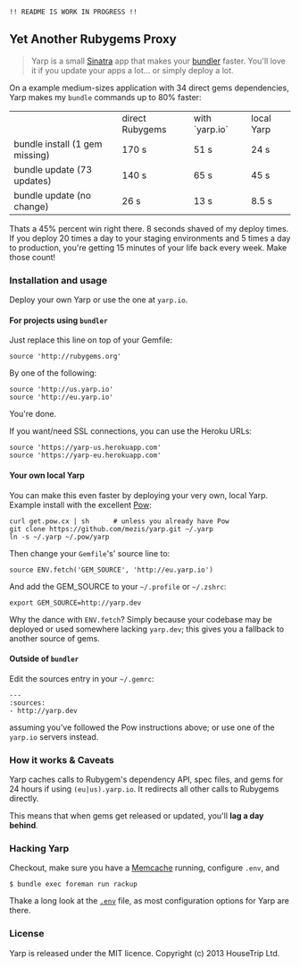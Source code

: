 
	!! README IS WORK IN PROGRESS !!

## Yet Another Rubygems Proxy

> Yarp is a small [Sinatra](http://www.sinatrarb.com) app that makes your
> [bundler](http://bundler.io) faster. You'll love it if you update your
> apps a lot... or simply deploy a lot.

On a example medium-sizes application with 34 direct gems dependencies, Yarp
makes my `bundle` commands up to 80% faster:


<table>
    <tr>
        <td></td>
        <td>direct Rubygems</td>
        <td>with `yarp.io`</td>
        <td>local Yarp</td>
    </tr>
    <tr>
        <td>bundle install (1 gem missing)</td>
        <td>170 s</td>
        <td>51 s</td>
        <td>24 s</td>
    </tr>
    <tr>
        <td>bundle update (73 updates)</td>
        <td>140 s</td>
        <td>65 s</td>
        <td>45 s</td>
    </tr>
    <tr>
        <td>bundle update (no change)</td>
        <td>26 s</td>
        <td>13 s</td>
        <td>8.5 s</td>
    </tr>
</table>

Thats a 45% percent win right there. 8 seconds shaved of my deploy times. If
you deploy 20 times a day to your staging environments and 5 times a day to
production, you're getting 15 minutes of your life back every week. Make
those count!


### Installation and usage

Deploy your own Yarp or use the one at `yarp.io`.

#### For projects using `bundler`

Just replace this line on top of your Gemfile:

    source 'http://rubygems.org'

By one of the following:

    source 'http://us.yarp.io'
    source 'http://eu.yarp.io'

You're done.

If you want/need SSL connections, you can use the Heroku URLs:

    source 'https://yarp-us.herokuapp.com'
    source 'https://yarp-eu.herokuapp.com'


#### Your own local Yarp

You can make this even faster by deploying your very own, local Yarp.
Example install with the excellent [Pow](http://pow.cx):

    curl get.pow.cx | sh      # unless you already have Pow
    git clone https://github.com/mezis/yarp.git ~/.yarp
    ln -s ~/.yarp ~/.pow/yarp

Then change your `Gemfile`'s' source line to:

    source ENV.fetch('GEM_SOURCE', 'http://eu.yarp.io')

And add the GEM_SOURCE to your `~/.profile` or `~/.zshrc`:

    export GEM_SOURCE=http://yarp.dev

Why the dance with `ENV.fetch`? Simply because your codebase may be deployed
or used somewhere lacking `yarp.dev`; this gives you a fallback to another
source of gems.


#### Outside of `bundler`

Edit the sources entry in your `~/.gemrc`:

    ---
    :sources:
    - http://yarp.dev

assuming you've followed the Pow instructions above; or use one of the
`yarp.io` servers instead.


### How it works & Caveats

Yarp caches calls to Rubygem's dependency API, spec files, and gems for 24
hours if using `(eu|us).yarp.io`. It redirects all other calls to Rubygems
directly.

This means that when gems get released or updated, you'll **lag a day
behind**.


### Hacking Yarp

Checkout, make sure you have a [Memcache](http://memcached.org/) running,
configure `.env`, and

    $ bundle exec foreman run rackup

Thake a long look at the [`.env`](.env) file, as most
configuration options for Yarp are there.


### License

Yarp is released under the MIT licence.
Copyright (c) 2013 HouseTrip Ltd.

